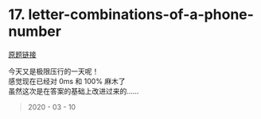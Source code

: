 # 17. letter-combinations-of-a-phone-number

[原题链接](https://leetcode-cn.com/problems/letter-combinations-of-a-phone-number/)

今天又是极限压行的一天呢！  
感觉现在已经对 0ms 和 100% 麻木了  
虽然这次是在答案的基础上改进过来的……

> 2020 - 03 - 10

